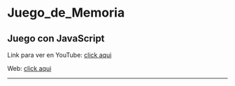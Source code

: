 # Juego_de_Memoria
<h2>Juego con JavaScript</h2>
<p>Link para ver en YouTube: <a href="https://www.youtube.com/watch?v=WBnr6Vj4Iqk&ab_channel=ArtemioDerkachev" target="_blanck">click aqui</a></p>
<p>Web: <a href="https://artemiod.github.io/Juego_de_Memoria/" target="_blanck">click aqui</a></p>
<hr>
<img src="https://www.lavanguardia.com/files/image_948_465/uploads/2019/12/16/5f15efa4aeb68.jpeg" alt="">
